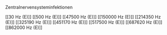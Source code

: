 Zentralnervensysteminfektionen

[[30 Hz (E)]]
[[500 Hz (E)]]
[[47500 Hz (E)]]
[[150000 Hz (E)]]
[[214350 Hz (E)]]
[[325190 Hz (E)]]
[[451170 Hz (E)]]
[[517500 Hz (E)]]
[[687620 Hz (E)]]
[[862000 Hz (E)]]